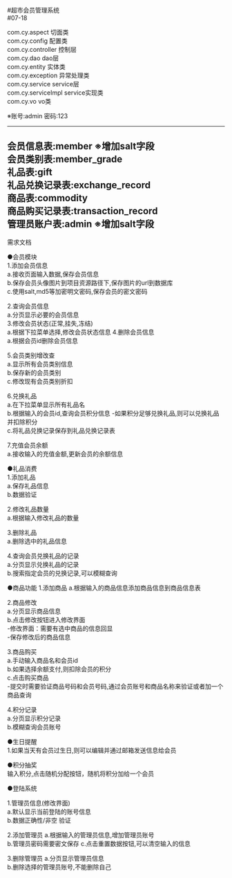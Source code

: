 #超市会员管理系统  
#07-18

com.cy.aspect  切面类  
com.cy.config  配置类  
com.cy.controller  控制层  
com.cy.dao  dao层  
com.cy.entity  实体类  
com.cy.exception  异常处理类  
com.cy.service  service层  
com.cy.serviceImpl  service实现类  
com.cy.vo  vo类  

※账号:admin 密码:123  

---------------------------------  
会员信息表:member ※增加salt字段  
会员类别表:member_grade  
礼品表:gift  
礼品兑换记录表:exchange_record  
商品表:commodity  
商品购买记录表:transaction_record  
管理员账户表:admin   ※增加salt字段  
---------------------------------  

需求文档  

●会员模块  
1.添加会员信息  
 a.接收页面输入数据,保存会员信息  
 b.保存会员头像图片到项目资源路径下,保存图片的url到数据库  
 c.使用salt,md5等加密明文密码,保存会员的密文密码  
 
2.查询会员信息  
 a.分页显示必要的会员信息  
3.修改会员状态(正常,挂失,冻结)  
 a.根据下拉菜单选择,修改会员状态信息 
4.删除会员信息  
 a.根据会员id删除会员信息  
 
5.会员类别增改查  
 a.显示所有会员类别信息  
 b.保存新的会员类别  
 c.修改现有会员类别折扣  
 
6.兑换礼品  
 a.在下拉菜单显示所有礼品名  
 b.根据输入的会员id,查询会员积分信息
  -如果积分足够兑换礼品,则可以兑换礼品并扣除积分  
 c.将礼品兑换记录保存到礼品兑换记录表  
 
7.充值会员余额  
 a.接收输入的充值金额,更新会员的余额信息  
 
●礼品消费  
1.添加礼品  
 a.保存礼品信息  
 b.数据验证  
 
2.修改礼品数量  
 a.根据输入修改礼品的数量  
 
3.删除礼品  
 a.删除选中的礼品信息  
 
4.查询会员兑换礼品的记录  
 a.分页显示兑换礼品的记录  
 b.搜索指定会员的兑换记录,可以模糊查询  

●商品功能 
1.添加商品
 a.根据输入的商品信息添加商品信息到商品信息表  
 
2.商品修改  
 a.分页显示商品信息  
 b.点击修改按钮进入修改界面  
  -修改界面：需要有选中商品的信息回显  
  -保存修改后的商品信息  
  
3.商品购买  
 a.手动输入商品名和会员id  
 b.如果选择余额支付,则扣除会员的积分  
 c.点击购买商品  
  -提交时需要验证商品号码和会员号码,通过会员账号和商品名称来验证或者加一个商品查询
  
4.积分记录  
 a.分页显示积分记录  
 b.模糊查询会员账号  

●生日提醒  
 1.如果当天有会员过生日,则可以编辑并通过邮箱发送信息给会员  

●积分抽奖  
 输入积分,点击随机分配按钮，随机将积分加给一个会员  

●登陆系统  

1.管理员信息(修改界面)  
 a.默认显示当前登陆的账号信息  
 b.数据正确性/非空 验证  
 
2.添加管理员
 a.根据输入的管理员信息,增加管理员账号  
 b.管理员密码需要密文保存
 c.点击重置数据按钮,可以清空输入的信息  
 
3.删除管理员
 a.分页显示管理员信息  
 b.删除选择的管理员账号,不能删除自己  
